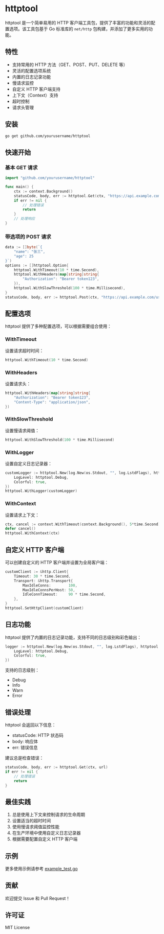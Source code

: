 # httptool

httptool 是一个简单易用的 HTTP 客户端工具包，提供了丰富的功能和灵活的配置选项。该工具包基于 Go 标准库的 `net/http` 包构建，并添加了更多实用的功能。

## 特性

- 支持常用的 HTTP 方法（GET、POST、PUT、DELETE 等）
- 灵活的配置选项系统
- 内置的日志记录功能
- 慢请求监控
- 自定义 HTTP 客户端支持
- 上下文（Context）支持
- 超时控制
- 请求头管理

## 安装

```bash
go get github.com/yourusername/httptool
```

## 快速开始

### 基本 GET 请求

```go
import "github.com/yourusername/httptool"

func main() {
    ctx := context.Background()
    statusCode, body, err := httptool.Get(ctx, "https://api.example.com/data")
    if err != nil {
        // 处理错误
        return
    }
    // 处理响应
}
```

### 带选项的 POST 请求

```go
data := []byte(`{
    "name": "张三",
    "age": 25
}`)
options := []httptool.Option{
    httptool.WithTimeout(10 * time.Second),
    httptool.WithHeaders(map[string]string{
        "Authorization": "Bearer token123",
    }),
    httptool.WithSlowThreshold(100 * time.Millisecond),
}
statusCode, body, err := httptool.Post(ctx, "https://api.example.com/users", data, options...)
```

## 配置选项

httptool 提供了多种配置选项，可以根据需要组合使用：

### WithTimeout
设置请求超时时间：
```go
httptool.WithTimeout(10 * time.Second)
```

### WithHeaders
设置请求头：
```go
httptool.WithHeaders(map[string]string{
    "Authorization": "Bearer token123",
    "Content-Type": "application/json",
})
```

### WithSlowThreshold
设置慢请求阈值：
```go
httptool.WithSlowThreshold(100 * time.Millisecond)
```

### WithLogger
设置自定义日志记录器：
```go
customLogger := httptool.New(log.New(os.Stdout, "", log.LstdFlags), httptool.Config{
    LogLevel: httptool.Debug,
    Colorful: true,
})
httptool.WithLogger(customLogger)
```

### WithContext
设置请求上下文：
```go
ctx, cancel := context.WithTimeout(context.Background(), 5*time.Second)
defer cancel()
httptool.WithContext(ctx)
```

## 自定义 HTTP 客户端

可以创建自定义的 HTTP 客户端并设置为全局客户端：

```go
customClient := &http.Client{
    Timeout: 30 * time.Second,
    Transport: &http.Transport{
        MaxIdleConns:        100,
        MaxIdleConnsPerHost: 50,
        IdleConnTimeout:     90 * time.Second,
    },
}
httptool.SetHttpClient(customClient)
```

## 日志功能

httptool 提供了内置的日志记录功能，支持不同的日志级别和彩色输出：

```go
logger := httptool.New(log.New(os.Stdout, "", log.LstdFlags), httptool.Config{
    LogLevel: httptool.Debug,
    Colorful: true,
})
```

支持的日志级别：
- Debug
- Info
- Warn
- Error

## 错误处理

httptool 会返回以下信息：
- statusCode: HTTP 状态码
- body: 响应体
- err: 错误信息

建议总是检查错误：
```go
statusCode, body, err := httptool.Get(ctx, url)
if err != nil {
    // 处理错误
    return
}
```

## 最佳实践

1. 总是使用上下文来控制请求的生命周期
2. 设置适当的超时时间
3. 使用慢请求阈值监控性能
4. 在生产环境中使用自定义日志记录器
5. 根据需要配置自定义 HTTP 客户端

## 示例

更多使用示例请参考 [example_test.go](example_test.go)

## 贡献

欢迎提交 Issue 和 Pull Request！

## 许可证

MIT License 
